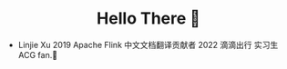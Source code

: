 <h1 align="center"> Hello There 👋 </h1>


* Linjie Xu
2019 Apache Flink 中文文档翻译贡献者
2022 滴滴出行 实习生
ACG fan.🤔


  
